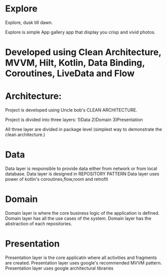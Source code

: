 # Explore
Explore, dusk till dawn.

Explore is simple App gallery app that display you crisp and vivid photos.

# Developed using Clean Architecture, MVVM, Hilt, Kotlin, Data Binding, Coroutines, LiveData and Flow

# Architecture:
Project is developed using Uncle bob's CLEAN ARCHITECTURE.

Project is divided into three layers:
1)Data
2)Domain
3)Presentation

All three layer are divided in package level (simplest way to demonstrate the clean architecture.)

# Data
Data layer is responsible to provide data either from network or from local database.
Data layer is designed in REPOSITORY PATTERN
Data layer uses power of kotlin's coroutines,flow,room and retrofit

# Domain
Domain layer is where the core business logic of the application is defined.
Domain layer has all the use cases of the system.
Domain layer has the abstraction of each repositories. 

# Presentation
Presentation layer is the core applicatin where all activities and fragments are created.
Presentation layer uses google's recommended MVVM pattern.
Presentation layer uses google architectural libraries

